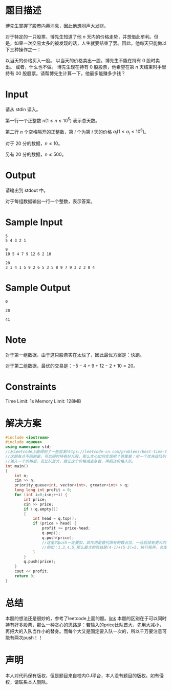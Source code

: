 # 题目描述
博先生掌握了股市内幕消息，因此他想闷声大发财。

对于特定的一只股票，博先生知道了他  $n$ 天内的价格走势，并想借此牟利。但是，如果一次交易太多的被发现的话，人生就要结束了罢。因此，他每天只能做以下三种操作之一：

以当天的价格买入一股。
以当天的价格卖出一股。博先生不能在持有 $0$ 股时卖出。
或者，什么也不做。
博先生现在持有 $0$ 股股票，他希望在第 $n$ 天结束时手里持有 00 股股票。请帮博先生计算一下，他最多能赚多少钱？

# Input
请从 stdin 读入。

第一行一个正整数 $n (1 \leq n \leq 10 ^ 5)$ 表示总天数。

第二行 $n$ 个空格隔开的正整数，第 $i$ 个为第 $i$ 天的价格 $a_i (1 \leq a_i \leq 10^6)$。

对于 $20$ 分的数据，$n \leq 10$。

另有 $20$ 分的数据，$n \leq 500$。

# Output
请输出到 stdout 中。

对于每组数据输出一行一个整数，表示答案。

# Sample Input
```
5
5 4 3 2 1
```
```
9
10 5 4 7 9 12 6 2 10
```
```
20
3 1 4 1 5 9 2 6 5 3 5 8 9 7 9 3 2 3 8 4
```
# Sample Output
```
0
```
```
20
```
```
41
```
# Note
对于第一组数据，由于这只股票实在太烂了，因此最优方案是：快跑。

对于第二组数据，最优的交易是：$-5 -4+9+12-2+10 = 20$。

# Constraints
Time Limit: 1s
Memory Limit: 128MB
# 解决方案
```cpp
#include <iostream>
#include <queue>
using namespace std;
//从leetcode上面得到了一些启发https://leetcode-cn.com/problems/best-time-to-buy-and-sell-stock-ii/solution/mai-mai-gu-piao-de-zui-jia-shi-ji-ii-by-leetcode-s/
//这题有点不同的是，可以同时持有好几股，那么贪心如何实现呢？答案是：用一个优先级队列(最小堆)存储价格，
//输入一个价格后，若比队首大，就让这个价格减去队首，再把该价格入队。
int main()
{
    int n;
    cin >> n;
    priority_queue<int, vector<int>, greater<int> > q;
    long long int profit = 0;
    for (int i=0;i<n;++i) {
        int price;
        cin >> price;
        if (!q.empty())
        {
            int head = q.top();
            if (price > head) {
                profit += price-head;
                q.pop();
                q.push(price);
                //这里的push一定要加，其作用是替代原有的数占位，一旦后续有更大的数进来，可能把这个数踢掉，相当于这个数是一个中介。
                //例如：1,3,4,5,那么最大的收益是(4-1)+(5-3)=5，执行程序，会发现3踢掉了1，输入4又踢掉3，输入5时还是应该踢掉3，这就要求3要入队两次
            }
        }
        q.push(price);
    }
    cout << profit;
    return 0;
}
```
# 总结
本题的想法还是很妙的，参考了leetcode上面的题。[link](https://leetcode-cn.com/problems/best-time-to-buy-and-sell-stock-ii/solution/mai-mai-gu-piao-de-zui-jia-shi-ji-ii-by-leetcode-s/)
本题的区别在于可以同时持有好多股票，那么一种贪心的思路是：若输入的price比队首大，先用大减小，再把大的入队当作小的替身。而每个大又是固定要入队一次的，所以千万要注意可能有两次push！！
# 声明
本人对代码保有版权，但是题目来自校内OJ平台，本人没有题目的版权。如有侵权，请联系本人删除。

